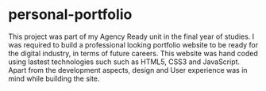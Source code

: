 # personal-portfolio

This project was part of my Agency Ready unit in the final year of studies. I was required to build a professional looking 
portfolio website to be ready for the digital industry, in terms of future careers. This website was hand coded using lastest technologies such 
such as HTML5, CSS3 and JavaScript. Apart from the development aspects, design and User experience was in mind while building the site. 
